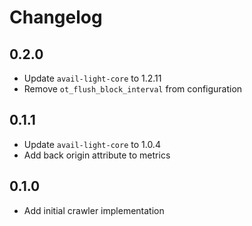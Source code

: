 # Changelog

## 0.2.0

- Update `avail-light-core` to 1.2.11
- Remove `ot_flush_block_interval` from configuration

## 0.1.1

- Update `avail-light-core` to 1.0.4
- Add back origin attribute to metrics

## 0.1.0

- Add initial crawler implementation
